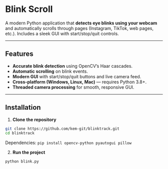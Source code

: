 # Blink Scroll

A modern Python application that **detects eye blinks using your webcam** and automatically scrolls through pages (Instagram, TikTok, web pages, etc.). Includes a sleek GUI with start/stop/quit controls.

---

## Features

- **Accurate blink detection** using OpenCV’s Haar cascades.  
- **Automatic scrolling** on blink events.  
- **Modern GUI** with start/stop/quit buttons and live camera feed.  
- **Cross-platform (Windows, Linux, Mac)** — requires Python 3.8+.  
- **Threaded camera processing** for smooth, responsive GUI.  

---


## Installation

1. **Clone the repository**

```bash
git clone https://github.com/kem-git/blinktrack.git
cd blinktrack
```

Dependencies: `pip install opencv-python pyautogui pillow`

2. **Run the project**

```bash
python blink.py
```
